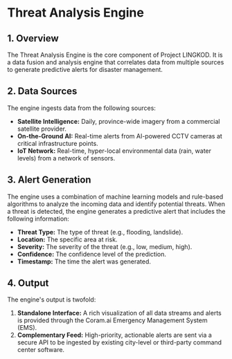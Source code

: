 # Threat Analysis Engine

## 1. Overview

The Threat Analysis Engine is the core component of Project LINGKOD. It is a data fusion and analysis engine that correlates data from multiple sources to generate predictive alerts for disaster management.

## 2. Data Sources

The engine ingests data from the following sources:

*   **Satellite Intelligence:** Daily, province-wide imagery from a commercial satellite provider.
*   **On-the-Ground AI:** Real-time alerts from AI-powered CCTV cameras at critical infrastructure points.
*   **IoT Network:** Real-time, hyper-local environmental data (rain, water levels) from a network of sensors.

## 3. Alert Generation

The engine uses a combination of machine learning models and rule-based algorithms to analyze the incoming data and identify potential threats. When a threat is detected, the engine generates a predictive alert that includes the following information:

*   **Threat Type:** The type of threat (e.g., flooding, landslide).
*   **Location:** The specific area at risk.
*   **Severity:** The severity of the threat (e.g., low, medium, high).
*   **Confidence:** The confidence level of the prediction.
*   **Timestamp:** The time the alert was generated.

## 4. Output

The engine's output is twofold:

1.  **Standalone Interface:** A rich visualization of all data streams and alerts is provided through the Coram.ai Emergency Management System (EMS).
2.  **Complementary Feed:** High-priority, actionable alerts are sent via a secure API to be ingested by existing city-level or third-party command center software.
